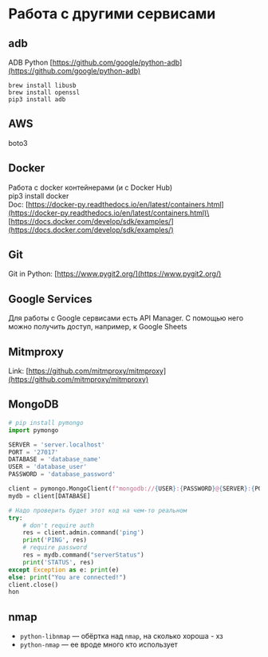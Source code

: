 # Работа с другими сервисами

## adb

ADB Python [https://github.com/google/python-adb](https://github.com/google/python-adb)

```
brew install libusb
brew install openssl
pip3 install adb
```

## AWS

boto3

## Docker

Работа с docker контейнерами (и с Docker Hub)\
pip3 install docker\
Doc: [https://docker-py.readthedocs.io/en/latest/containers.html](https://docker-py.readthedocs.io/en/latest/containers.html)\
[https://docs.docker.com/develop/sdk/examples/](https://docs.docker.com/develop/sdk/examples/)

## Git

Git in Python: [https://www.pygit2.org/](https://www.pygit2.org/)

## Google Services

Для работы с Google сервисами есть API Manager. С помощью него можно получить доступ, например, к Google Sheets

## Mitmproxy

Link: [https://github.com/mitmproxy/mitmproxy](https://github.com/mitmproxy/mitmproxy)

## MongoDB

```python
# pip install pymongo
import pymongo

SERVER = 'server.localhost'
PORT = '27017'
DATABASE = 'database_name'
USER = 'database_user'
PASSWORD = 'database_password'

client = pymongo.MongoClient(f"mongodb://{USER}:{PASSWORD}@{SERVER}:{PORT}")
mydb = client[DATABASE]

# Надо проверить будет этот код на чем-то реальном
try: 
    # don't require auth
    res = client.admin.command('ping')
    print('PING', res)
    # require password
    res = mydb.command("serverStatus")
    print('STATUS', res)
except Exception as e: print(e)
else: print("You are connected!")
client.close()
hon
```

## nmap

* `python-libnmap` — обёртка над `nmap`, на сколько хороша - хз
* `python-nmap` — ее вроде много кто использует
